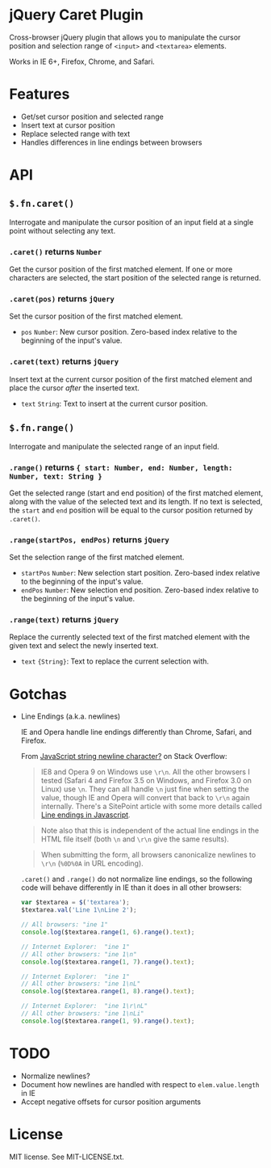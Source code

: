 jQuery Caret Plugin
===================

Cross-browser jQuery plugin that allows you to manipulate the cursor position and selection range
of ```<input>``` and ```<textarea>``` elements.

Works in IE 6+, Firefox, Chrome, and Safari.

Features
========

*   Get/set cursor position and selected range
*   Insert text at cursor position
*   Replace selected range with text
*   Handles differences in line endings between browsers

API
===

## ```$.fn.caret()```

Interrogate and manipulate the cursor position of an input field at a single point without selecting any text.

### ```.caret()``` returns ```Number```

Get the cursor position of the first matched element.  If one or more characters are selected, the start position of the selected range is returned.

### ```.caret(pos)``` returns ```jQuery```

Set the cursor position of the first matched element.

*   ```pos``` ```Number```: New cursor position.  Zero-based index relative to the beginning of the input's value.

### ```.caret(text)``` returns ```jQuery```

Insert text at the current cursor position of the first matched element and place the cursor _after_ the inserted text.

*   ```text``` ```String```: Text to insert at the current cursor position.

## ```$.fn.range()```

Interrogate and manipulate the selected range of an input field.

### ```.range()``` returns ```{ start: Number, end: Number, length: Number, text: String }```

Get the selected range (start and end position) of the first matched element, along with the value of the selected text and its length.
If no text is selected, the ```start``` and ```end``` position will be equal to the cursor position returned by ```.caret()```.

### ```.range(startPos, endPos)``` returns ```jQuery```

Set the selection range of the first matched element.

*   ```startPos``` ```Number```: New selection start position.  Zero-based index relative to the beginning of the input's value.
*   ```endPos``` ```Number```: New selection end position.  Zero-based index relative to the beginning of the input's value.

### ```.range(text)``` returns ```jQuery```

Replace the currently selected text of the first matched element with the given text and select the newly inserted text.

*   ```text``` ```{String}```: Text to replace the current selection with.

Gotchas
=======

*   Line Endings (a.k.a. newlines)

    IE and Opera handle line endings differently than Chrome, Safari, and Firefox.

    From [JavaScript string newline character?][stackoverflow-newline] on Stack Overflow:

    > IE8 and Opera 9 on Windows use ```\r\n```. All the other browsers I tested (Safari 4 and Firefox 3.5 on Windows,
    > and Firefox 3.0 on Linux) use ```\n```. They can all handle ```\n``` just fine when setting the value, though
    > IE and Opera will convert that back to ```\r\n``` again internally.
    > There's a SitePoint article with some more details called [Line endings in Javascript][sitepoint-line-endings].

    > Note also that this is independent of the actual line endings in the HTML file itself
    > (both ```\n``` and ```\r\n``` give the same results).

    > When submitting the form, all browsers canonicalize newlines to ```\r\n``` (```%0D%0A``` in URL encoding).

    ```.caret()``` and ```.range()``` do not normalize line endings, so the following code will behave differently
    in IE than it does in all other browsers:

    ```javascript
    var $textarea = $('textarea');
    $textarea.val('Line 1\nLine 2');

    // All browsers: "ine 1"
    console.log($textarea.range(1, 6).range().text);

    // Internet Explorer:  "ine 1"
    // All other browsers: "ine 1\n"
    console.log($textarea.range(1, 7).range().text);

    // Internet Explorer:  "ine 1"
    // All other browsers: "ine 1\nL"
    console.log($textarea.range(1, 8).range().text);

    // Internet Explorer:  "ine 1\r\nL"
    // All other browsers: "ine 1\nLi"
    console.log($textarea.range(1, 9).range().text);
    ```

TODO
====

*  Normalize newlines?
*  Document how newlines are handled with respect to ```elem.value.length``` in IE
*  Accept negative offsets for cursor position arguments

License
=======

MIT license.  See MIT-LICENSE.txt.

[sitepoint-line-endings]: http://www.sitepoint.com/line-endings-in-javascript/
[stackoverflow-newline]: http://stackoverflow.com/a/1156388/467582
